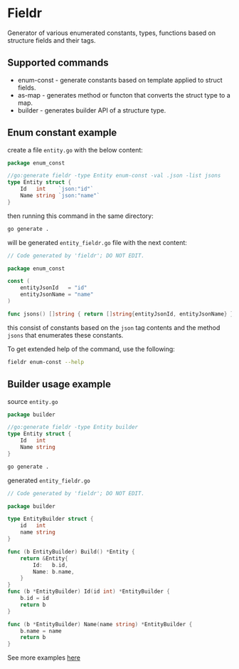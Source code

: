 # Fieldr

Generator of various enumerated constants, types, functions based on structure fields and their tags.

## Supported commands

* enum-const - generate constants based on template applied to struct fields.
* as-map - generates method or functon that converts the struct type to a map.
* builder - generates builder API of a structure type.

## Enum constant example

create a file `entity.go` with the below content:

```go
package enum_const

//go:generate fieldr -type Entity enum-const -val .json -list jsons
type Entity struct {
    Id   int    `json:"id"`
    Name string `json:"name"`
}
```

then running this command in the same directory:

```bash script
go generate .
```

will be generated `entity_fieldr.go` file with the next content:

```go
// Code generated by 'fieldr'; DO NOT EDIT.

package enum_const

const (
    entityJsonId   = "id"
    entityJsonName = "name"
)

func jsons() []string { return []string{entityJsonId, entityJsonName} }
```

this consist of constants based on the `json` tag contents and the method `jsons` that enumerates these constants.

To get extended help of the command, use the following:

```bash
fieldr enum-const --help
```

## Builder usage example

source `entity.go`
```go
package builder

//go:generate fieldr -type Entity builder
type Entity struct {
    Id   int
    Name string
}
```

```bash script
go generate .
```

generated `entity_fieldr.go`
```go
// Code generated by 'fieldr'; DO NOT EDIT.

package builder

type EntityBuilder struct {
	id   int
	name string
}

func (b EntityBuilder) Build() *Entity {
	return &Entity{
		Id:   b.id,
		Name: b.name,
	}
}
func (b *EntityBuilder) Id(id int) *EntityBuilder {
	b.id = id
	return b
}

func (b *EntityBuilder) Name(name string) *EntityBuilder {
	b.name = name
	return b
}

```


 See more examples [here](./examples/)